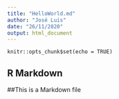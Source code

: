 ```yaml
---
title: "HelloWorld.md"
author: "José Luis"
date: "26/11/2020"
output: html_document
---
```


```{r setup, include=FALSE}
knitr::opts_chunk$set(echo = TRUE)
```

## R Markdown

##This is a Markdown file 


